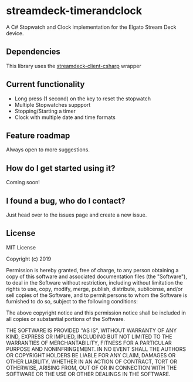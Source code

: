 # streamdeck-timerandclock
A C# Stopwatch and Clock implementation for the Elgato Stream Deck device.

## Dependencies
This library uses the [streamdeck-client-csharp](https://github.com/TyrenDe/streamdeck-client-csharp) wrapper

## Current functionality
- Long press (1 second) on the key to reset the stopwatch
- Multiple Stopwatches suppport
- Stopping/Starting a timer
- Clock with multiple date and time formats

## Feature roadmap
Always open to more suggestions.

## How do I get started using it?
Coming soon!

## I found a bug, who do I contact?
Just head over to the issues page and create a new issue.

## License
MIT License

Copyright (c) 2019

Permission is hereby granted, free of charge, to any person obtaining a copy of this software and associated documentation files (the "Software"), to deal in the Software without restriction, including without limitation the rights to use, copy, modify, merge, publish, distribute, sublicense, and/or sell copies of the Software, and to permit persons to whom the Software is furnished to do so, subject to the following conditions:

The above copyright notice and this permission notice shall be included in all copies or substantial portions of the Software.

THE SOFTWARE IS PROVIDED "AS IS", WITHOUT WARRANTY OF ANY KIND, EXPRESS OR IMPLIED, INCLUDING BUT NOT LIMITED TO THE WARRANTIES OF MERCHANTABILITY, FITNESS FOR A PARTICULAR PURPOSE AND NONINFRINGEMENT. IN NO EVENT SHALL THE AUTHORS OR COPYRIGHT HOLDERS BE LIABLE FOR ANY CLAIM, DAMAGES OR OTHER LIABILITY, WHETHER IN AN ACTION OF CONTRACT, TORT OR OTHERWISE, ARISING FROM, OUT OF OR IN CONNECTION WITH THE SOFTWARE OR THE USE OR OTHER DEALINGS IN THE SOFTWARE.
